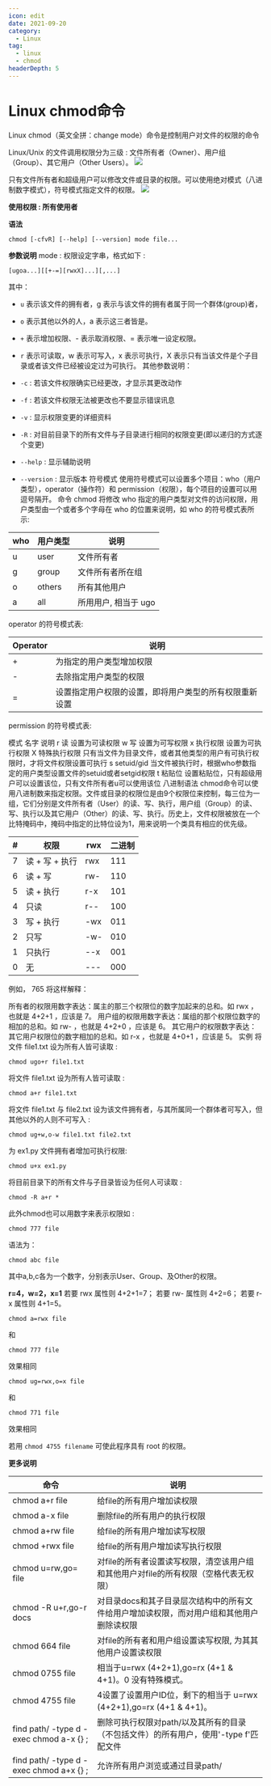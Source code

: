 ```yaml
---
icon: edit
date: 2021-09-20
category:
  - Linux
tag:
  - linux
  - chmod
headerDepth: 5
---
```



# Linux chmod命令
Linux chmod（英文全拼：change mode）命令是控制用户对文件的权限的命令

Linux/Unix 的文件调用权限分为三级 : 文件所有者（Owner）、用户组（Group）、其它用户（Other Users）。
![](https://www.runoob.com/wp-content/uploads/2014/08/file-permissions-rwx.jpg)


只有文件所有者和超级用户可以修改文件或目录的权限。可以使用绝对模式（八进制数字模式），符号模式指定文件的权限。
![](https://www.runoob.com/wp-content/uploads/2014/08/rwx-standard-unix-permission-bits.png)


**使用权限 : 所有使用者**

**语法**
```shell
chmod [-cfvR] [--help] [--version] mode file...
```
**参数说明**
mode : 权限设定字串，格式如下 :
```shell
[ugoa...][[+-=][rwxX]...][,...]
```
其中：

- ```u``` 表示该文件的拥有者，g 表示与该文件的拥有者属于同一个群体(group)者，
- ```o``` 表示其他以外的人，a 表示这三者皆是。
- ```+``` 表示增加权限、- 表示取消权限、= 表示唯一设定权限。
- ```r``` 表示可读取，w 表示可写入，x 表示可执行，X 表示只有当该文件是个子目录或者该文件已经被设定过为可执行。
其他参数说明：

- ```-c``` : 若该文件权限确实已经更改，才显示其更改动作
- ```-f``` : 若该文件权限无法被更改也不要显示错误讯息
- ```-v``` : 显示权限变更的详细资料
- ```-R``` : 对目前目录下的所有文件与子目录进行相同的权限变更(即以递归的方式逐个变更)
- ```--help``` : 显示辅助说明
- ```--version``` : 显示版本
符号模式
使用符号模式可以设置多个项目：who（用户类型），operator（操作符）和 permission（权限），每个项目的设置可以用逗号隔开。 命令 chmod 将修改 who 指定的用户类型对文件的访问权限，用户类型由一个或者多个字母在 who 的位置来说明，如 who 的符号模式表所示:

|who| 用户类型| 说明|
|-------|------- |------- |
|u|user	|文件所有者|
|g|group|文件所有者所在组|		
|o|others|所有其他用户|
|a|all	|所用用户, 相当于 ugo|	
	

	
operator 的符号模式表:

|Operator	| 说明|
|-------|------- |
|+ |为指定的用户类型增加权限 |
|- |去除指定用户类型的权限 |
|= |设置指定用户权限的设置，即将用户类型的所有权限重新设置 |
	
	
	
permission 的符号模式表:

模式	名字	说明
r	读	设置为可读权限
w	写	设置为可写权限
x	执行权限	设置为可执行权限
X	特殊执行权限	只有当文件为目录文件，或者其他类型的用户有可执行权限时，才将文件权限设置可执行
s	setuid/gid	当文件被执行时，根据who参数指定的用户类型设置文件的setuid或者setgid权限
t	粘贴位	设置粘贴位，只有超级用户可以设置该位，只有文件所有者u可以使用该位
八进制语法
chmod命令可以使用八进制数来指定权限。文件或目录的权限位是由9个权限位来控制，每三位为一组，它们分别是文件所有者（User）的读、写、执行，用户组（Group）的读、写、执行以及其它用户（Other）的读、写、执行。历史上，文件权限被放在一个比特掩码中，掩码中指定的比特位设为1，用来说明一个类具有相应的优先级。

|#	|权限	|rwx	|二进制|
|-------|------- |-------|------- |
|7	|读 + 写 + 执行	|rwx|	111|
|6	|读 + 写	|rw-|	110|
|5	|读 + 执行	|r-x|	101|
|4	|只读	|r--|	100|
|3	|写 + 执行	|-wx|	011|
|2	|只写	|-w-|	010|
|1	|只执行	|--x|	001|
|0	|无	|---|	000|
例如， 765 将这样解释：

所有者的权限用数字表达：属主的那三个权限位的数字加起来的总和。如 rwx ，也就是 4+2+1 ，应该是 7。
用户组的权限用数字表达：属组的那个权限位数字的相加的总和。如 rw- ，也就是 4+2+0 ，应该是 6。
其它用户的权限数字表达：其它用户权限位的数字相加的总和。如 r-x ，也就是 4+0+1 ，应该是 5。
实例
将文件 file1.txt 设为所有人皆可读取 :
```shell
chmod ugo+r file1.txt
```
将文件 file1.txt 设为所有人皆可读取 :
```shell
chmod a+r file1.txt
```
将文件 file1.txt 与 file2.txt 设为该文件拥有者，与其所属同一个群体者可写入，但其他以外的人则不可写入 :
```shell
chmod ug+w,o-w file1.txt file2.txt
```
为 ex1.py 文件拥有者增加可执行权限:
```shell
chmod u+x ex1.py
```
将目前目录下的所有文件与子目录皆设为任何人可读取 :
```shell
chmod -R a+r *
```
此外chmod也可以用数字来表示权限如 :
```shell
chmod 777 file
```
语法为：
```shell
chmod abc file
```
其中a,b,c各为一个数字，分别表示User、Group、及Other的权限。

**r=4，w=2，x=1**
若要 rwx 属性则 4+2+1=7；
若要 rw- 属性则 4+2=6；
若要 r-x 属性则 4+1=5。
```shell
chmod a=rwx file
```
和
```shell
chmod 777 file
```
效果相同
```shell
chmod ug=rwx,o=x file
```
和
```shell
chmod 771 file
```
效果相同

若用 ```chmod 4755 filename``` 可使此程序具有 root 的权限。

**更多说明**

|命令|	说明|
|-------|-------|
|chmod a+r file	|给file的所有用户增加读权限|
|chmod a-x file	|删除file的所有用户的执行权限|
|chmod a+rw file|	给file的所有用户增加读写权限|
|chmod +rwx file|	给file的所有用户增加读写执行权限|
|chmod u=rw,go= file|	对file的所有者设置读写权限，清空该用户组和其他用户对file的所有权限（空格代表无权限）|
|chmod -R u+r,go-r docs|	对目录docs和其子目录层次结构中的所有文件给用户增加读权限，而对用户组和其他用户删除读权限|
|chmod 664 file	|对file的所有者和用户组设置读写权限, 为其其他用户设置读权限|
|chmod 0755 file|	相当于u=rwx (4+2+1),go=rx (4+1 & 4+1)。0 没有特殊模式。|
|chmod 4755 file|	4设置了设置用户ID位，剩下的相当于 u=rwx (4+2+1),go=rx (4+1 & 4+1)。|
|find path/ -type d -exec chmod a-x {} \;|	删除可执行权限对path/以及其所有的目录（不包括文件）的所有用户，使用'-type f'匹配文件|
|find path/ -type d -exec chmod a+x {} \;|	允许所有用户浏览或通过目录path/|